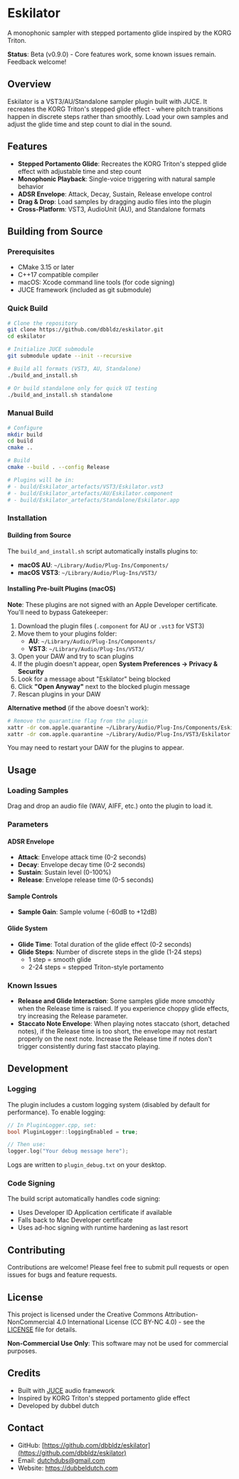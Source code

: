 # Eskilator

A monophonic sampler with stepped portamento glide inspired by the KORG Triton.

**Status**: Beta (v0.9.0) - Core features work, some known issues remain. Feedback welcome!

## Overview

Eskilator is a VST3/AU/Standalone sampler plugin built with JUCE. It recreates the KORG Triton's stepped glide effect - where pitch transitions happen in discrete steps rather than smoothly. Load your own samples and adjust the glide time and step count to dial in the sound.

## Features

- **Stepped Portamento Glide**: Recreates the KORG Triton's stepped glide effect with adjustable time and step count
- **Monophonic Playback**: Single-voice triggering with natural sample behavior
- **ADSR Envelope**: Attack, Decay, Sustain, Release envelope control
- **Drag & Drop**: Load samples by dragging audio files into the plugin
- **Cross-Platform**: VST3, AudioUnit (AU), and Standalone formats

## Building from Source

### Prerequisites

- CMake 3.15 or later
- C++17 compatible compiler
- macOS: Xcode command line tools (for code signing)
- JUCE framework (included as git submodule)

### Quick Build

```bash
# Clone the repository
git clone https://github.com/dbbldz/eskilator.git
cd eskilator

# Initialize JUCE submodule
git submodule update --init --recursive

# Build all formats (VST3, AU, Standalone)
./build_and_install.sh

# Or build standalone only for quick UI testing
./build_and_install.sh standalone
```

### Manual Build

```bash
# Configure
mkdir build
cd build
cmake ..

# Build
cmake --build . --config Release

# Plugins will be in:
# - build/Eskilator_artefacts/VST3/Eskilator.vst3
# - build/Eskilator_artefacts/AU/Eskilator.component
# - build/Eskilator_artefacts/Standalone/Eskilator.app
```

### Installation

#### Building from Source
The `build_and_install.sh` script automatically installs plugins to:
- **macOS AU**: `~/Library/Audio/Plug-Ins/Components/`
- **macOS VST3**: `~/Library/Audio/Plug-Ins/VST3/`

#### Installing Pre-built Plugins (macOS)

**Note**: These plugins are not signed with an Apple Developer certificate. You'll need to bypass Gatekeeper:

1. Download the plugin files (`.component` for AU or `.vst3` for VST3)
2. Move them to your plugins folder:
   - **AU**: `~/Library/Audio/Plug-Ins/Components/`
   - **VST3**: `~/Library/Audio/Plug-Ins/VST3/`
3. Open your DAW and try to scan plugins
4. If the plugin doesn't appear, open **System Preferences → Privacy & Security**
5. Look for a message about "Eskilator" being blocked
6. Click **"Open Anyway"** next to the blocked plugin message
7. Rescan plugins in your DAW

**Alternative method** (if the above doesn't work):
```bash
# Remove the quarantine flag from the plugin
xattr -dr com.apple.quarantine ~/Library/Audio/Plug-Ins/Components/Eskilator.component
xattr -dr com.apple.quarantine ~/Library/Audio/Plug-Ins/VST3/Eskilator.vst3
```

You may need to restart your DAW for the plugins to appear.

## Usage

### Loading Samples

Drag and drop an audio file (WAV, AIFF, etc.) onto the plugin to load it.

### Parameters

#### ADSR Envelope
- **Attack**: Envelope attack time (0-2 seconds)
- **Decay**: Envelope decay time (0-2 seconds)
- **Sustain**: Sustain level (0-100%)
- **Release**: Envelope release time (0-5 seconds)

#### Sample Controls
- **Sample Gain**: Sample volume (-60dB to +12dB)

#### Glide System
- **Glide Time**: Total duration of the glide effect (0-2 seconds)
- **Glide Steps**: Number of discrete steps in the glide (1-24 steps)
  - 1 step = smooth glide
  - 2-24 steps = stepped Triton-style portamento

### Known Issues

- **Release and Glide Interaction**: Some samples glide more smoothly when the Release time is raised. If you experience choppy glide effects, try increasing the Release parameter.
- **Staccato Note Envelope**: When playing notes staccato (short, detached notes), if the Release time is too short, the envelope may not restart properly on the next note. Increase the Release time if notes don't trigger consistently during fast staccato playing.

## Development

### Logging

The plugin includes a custom logging system (disabled by default for performance). To enable logging:

```cpp
// In PluginLogger.cpp, set:
bool PluginLogger::loggingEnabled = true;

// Then use:
logger.log("Your debug message here");
```

Logs are written to `plugin_debug.txt` on your desktop.

### Code Signing

The build script automatically handles code signing:
- Uses Developer ID Application certificate if available
- Falls back to Mac Developer certificate
- Uses ad-hoc signing with runtime hardening as last resort

## Contributing

Contributions are welcome! Please feel free to submit pull requests or open issues for bugs and feature requests.

## License

This project is licensed under the Creative Commons Attribution-NonCommercial 4.0 International License (CC BY-NC 4.0) - see the [LICENSE](LICENSE) file for details.

**Non-Commercial Use Only**: This software may not be used for commercial purposes.

## Credits

- Built with [JUCE](https://juce.com/) audio framework
- Inspired by KORG Triton's stepped portamento glide effect
- Developed by dubbel dutch

## Contact

- GitHub: [https://github.com/dbbldz/eskilator](https://github.com/dbbldz/eskilator)
- Email: dutchdubs@gmail.com
- Website: https://dubbeldutch.com
